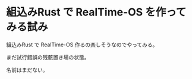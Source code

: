
# 組込みRust で RealTime-OS を作ってみる試み

組込みRust で RealTime-OS 作るの楽しそうなのでやってみる。

まだ試行錯誤の残骸置き場の状態。

名前はまだない。


